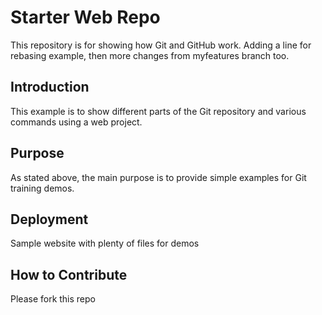 # Starter Web Repo

This repository is for showing how Git and GitHub work. Adding a line for rebasing example, then more changes from myfeatures branch too.

## Introduction

This example is to show different parts of the Git repository and various commands using a web project.

## Purpose

As stated above, the main purpose is to provide simple examples for Git training demos.

## Deployment

Sample website with plenty of files for demos

## How to Contribute

Please fork this repo
